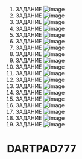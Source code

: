 1. ЗАДАНИЕ  ![image](https://github.com/user-attachments/assets/ac186006-2e67-4bfa-86e4-8d6b3ee49e22)
2. ЗАДАНИЕ  ![image](https://github.com/user-attachments/assets/4a49ff8f-787d-4664-b0de-25d9a9d1efe8)
3. ЗАДАНИЕ  ![image](https://github.com/user-attachments/assets/7bc3782d-9809-49d8-9a29-652e692672a1)
4. ЗАДАНИЕ  ![image](https://github.com/user-attachments/assets/a1a42b50-8028-49d1-8a10-cf1c8ffeb89a)
5. ЗАДАНИЕ  ![image](https://github.com/user-attachments/assets/e9cc0f1a-e407-45f8-a6f4-8eb4b8ee35ee)
6. ЗАДАНИЕ  ![image](https://github.com/user-attachments/assets/663d07e7-21bc-4b25-a1d4-f11885c01cc3)
7. ЗАДАНИЕ  ![image](https://github.com/user-attachments/assets/068f5f48-bb1c-4206-8e8e-2c90194e0074)
8. ЗАДАНИЕ  ![image](https://github.com/user-attachments/assets/c3c81ed4-11bb-4958-bb85-f84c2bdcae6b)
9. ЗАДАНИЕ  ![image](https://github.com/user-attachments/assets/27ac35ae-9a34-4b38-b76d-daa6816faac0)
10. ЗАДАНИЕ  ![image](https://github.com/user-attachments/assets/36b39ad2-f61a-4bf3-9e18-3d5bc7b9967b)
11. ЗАДАНИЕ  ![image](https://github.com/user-attachments/assets/a5bfd70b-dd49-49ff-b1fa-773dd1c97b1e)
12. ЗАДАНИЕ  ![image](https://github.com/user-attachments/assets/802b948f-40eb-4a9e-8e80-b16a54d4b003)
13. ЗАДАНИЕ  ![image](https://github.com/user-attachments/assets/3d4167c3-7042-4c63-bd2e-83f4b4c3bdf0)
14. ЗАДАНИЕ  ![image](https://github.com/user-attachments/assets/d5b9d919-98d6-45c2-a08d-c5686702d25f)
15. ЗАДАНИЕ  ![image](https://github.com/user-attachments/assets/f3f3a138-43f6-45b4-a486-efaa41e1bbdb)
16. ЗАДАНИЕ  ![image](https://github.com/user-attachments/assets/3ba6bba1-b217-46cc-8692-f042ee8473a0)
17. ЗАДАНИЕ  ![image](https://github.com/user-attachments/assets/6b5ac47f-f612-4c23-9c44-57f7840ab7bd)
18. ЗАДАНИЕ  ![image](https://github.com/user-attachments/assets/7f6b8eeb-9e3f-44d2-ad7e-5d28076aa938)
19. ЗАДАНИЕ  ![image](https://github.com/user-attachments/assets/8fa98626-68a3-4843-9280-763d68b910e6)
# DARTPAD777
